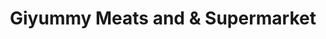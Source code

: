 ---
title: "Giyummy Meats and & Supermarket"
url: /caloocan/giyummy-meats-and-und-supermarket/
shop: Lebensmittel
---